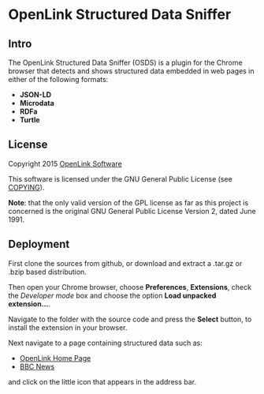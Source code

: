 # OpenLink Structured Data Sniffer

## Intro
The OpenLink Structured Data Sniffer (OSDS) is a plugin for the Chrome browser that detects and
shows structured data embedded in web pages in either of the following formats:

- **JSON-LD**
- **Microdata**
- **RDFa**
- **Turtle**

## License
Copyright 2015 [OpenLink Software](mailto:opensource@openlinksw.com)

This software is licensed under the GNU General Public License (see
[COPYING](http://github.com/openlink/rdf-editor/blob/develop/COPYING)).

**Note**: that the only valid version of the GPL license as far as this project is concerned is the
original GNU General Public License Version 2, dated June 1991.


## Deployment

First clone the sources from github, or download and extract a .tar.gz or .bzip based distribution.

Then open your Chrome browser, choose **Preferences**, **Extensions**, check the *Developer mode* box and choose the option **Load unpacked extension...**.

Navigate to the folder with the source code and press the **Select** button, to install the extension in your browser.

Next navigate to a page containing structured data such as:

  - [OpenLink Home Page](http://www.openlinksw.com/)
  - [BBC News](http://www.bbc.com/news)

and click on the little icon that appears in the address bar.
